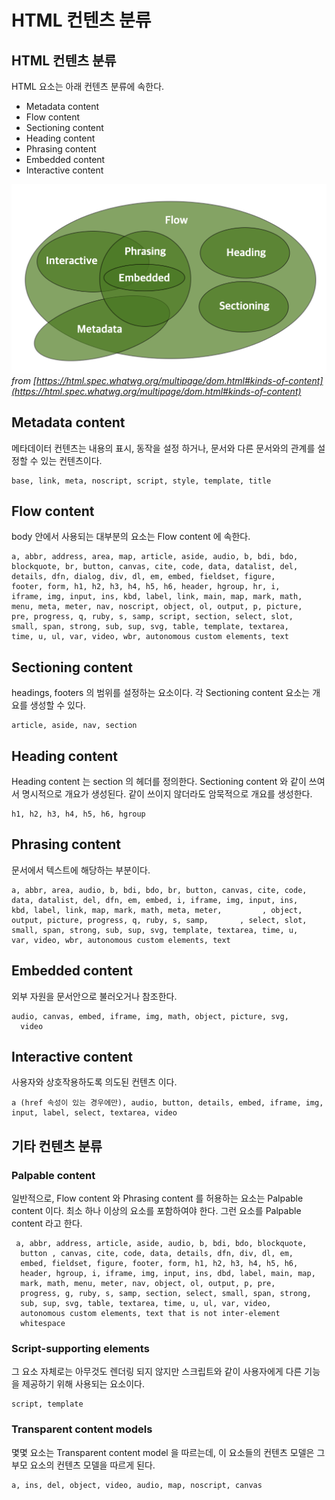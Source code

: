 <!--meta
title: HTML 컨텐츠 분류
description: HTML 컨텐츠 분류에 대해 정리한 글
keywords: HTML, HTML content, HTML 컨텐츠
-->

# HTML 컨텐츠 분류

## HTML 컨텐츠 분류

HTML 요소는 아래 컨텐츠 분류에 속한다.

- Metadata content
- Flow content
- Sectioning content
- Heading content
- Phrasing content
- Embedded content
- Interactive content

![content](./assets/contents.png)
*from [https://html.spec.whatwg.org/multipage/dom.html#kinds-of-content](https://html.spec.whatwg.org/multipage/dom.html#kinds-of-content)*


## Metadata content

메타데이터 컨텐츠는 내용의 표시, 동작을 설정 하거나, 문서와 다른 문서와의 관계를 설정할 수 있는 컨텐츠이다.

```
base, link, meta, noscript, script, style, template, title
```

## Flow content

body 안에서 사용되는 대부분의 요소는 Flow content 에 속한다.

```
a, abbr, address, area, map, article, aside, audio, b, bdi, bdo,
blockquote, br, button, canvas, cite, code, data, datalist, del,
details, dfn, dialog, div, dl, em, embed, fieldset, figure,
footer, form, h1, h2, h3, h4, h5, h6, header, hgroup, hr, i,
iframe, img, input, ins, kbd, label, link, main, map, mark, math,
menu, meta, meter, nav, noscript, object, ol, output, p, picture,
pre, progress, q, ruby, s, samp, script, section, select, slot,
small, span, strong, sub, sup, svg, table, template, textarea,
time, u, ul, var, video, wbr, autonomous custom elements, text
```

## Sectioning content

headings, footers 의 범위를 설정하는 요소이다.
각 Sectioning content 요소는 개요를 생성할 수 있다.

```
article, aside, nav, section
```

## Heading content

Heading content 는 section 의 헤더를 정의한다. 
Sectioning content 와 같이 쓰여서 명시적으로 개요가 생성된다. 같이 쓰이지 않더라도 암묵적으로 개요를 생성한다.

```
h1, h2, h3, h4, h5, h6, hgroup
```

## Phrasing content

문서에서 텍스트에 해당하는 부분이다.

```
a, abbr, area, audio, b, bdi, bdo, br, button, canvas, cite, code,
data, datalist, del, dfn, em, embed, i, iframe, img, input, ins,
kbd, label, link, map, mark, math, meta, meter,         , object,
output, picture, progress, q, ruby, s, samp,       , select, slot,
small, span, strong, sub, sup, svg, template, textarea, time, u,
var, video, wbr, autonomous custom elements, text
```

## Embedded content

외부 자원을 문서안으로 불러오거나 참조한다. 

```
audio, canvas, embed, iframe, img, math, object, picture, svg,
  video
```

## Interactive content

사용자와 상호작용하도록 의도된 컨텐츠 이다.

```
a (href 속성이 있는 경우에만), audio, button, details, embed, iframe, img, input, label, select, textarea, video
```

## 기타 컨텐츠 분류


### Palpable content

일반적으로, Flow content 와 Phrasing content 를 허용하는 요소는 Palpable content 이다. 최소 하나 이상의 요소를 포함하여야 한다. 그런 요소를 Palpable content 라고 한다.

```
 a, abbr, address, article, aside, audio, b, bdi, bdo, blockquote,
  button , canvas, cite, code, data, details, dfn, div, dl, em,
  embed, fieldset, figure, footer, form, h1, h2, h3, h4, h5, h6,
  header, hgroup, i, iframe, img, input, ins, dbd, label, main, map,
  mark, math, menu, meter, nav, object, ol, output, p, pre,
  progress, g, ruby, s, samp, section, select, small, span, strong,
  sub, sup, svg, table, textarea, time, u, ul, var, video,
  autonomous custom elements, text that is not inter-element
  whitespace
```


### Script-supporting elements

그 요소 자체로는 아무것도 렌더링 되지 않지만 스크립트와 같이 사용자에게 다른 기능을 제공하기 위해 사용되는 요소이다.

```
script, template
```

### Transparent content models

몇몇 요소는 Transparent content model 을 따르는데, 이 요소들의 컨텐츠 모델은 그 부모 요소의 컨텐츠 모델을 따르게 된다.

```
a, ins, del, object, video, audio, map, noscript, canvas
```
